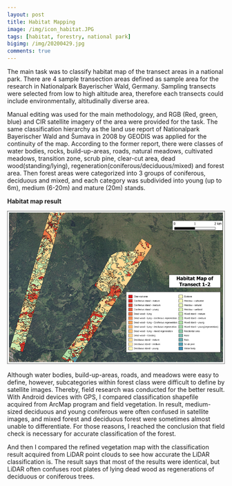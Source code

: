 ```yaml
---
layout: post
title: Habitat Mapping
image: /img/icon_habitat.JPG
tags: [habitat, forestry, national park]
bigimg: /img/20200429.jpg
comments: true
---
```

The main task was to classify habitat map of the transect areas in a national park. There are 4 sample transection areas defined as sample area for the research in Nationalpark Bayerischer Wald, Germany. Sampling transects were selected from low to high altitude area, therefore each transects could include environmentally, altitudinally diverse area.

Manual editing was used for the main methodology, and RGB (Red, green, blue) and CIR satellite imagery of the area were provided for the task.
The same classification hierarchy as the land use report of Nationalpark Bayerischer Wald and Šumava in 2008 by GEODIS was applied for the continuity of the map. According to the former report, there were classes of water bodies, rocks, build-up-areas, roads, natural meadows, cultivated meadows, transition zone, scrub pine, clear-cut area, dead wood(standing/lying), regeneration(coniferous/deciduous/mixed) and forest area. Then forest areas were categorized into 3 groups of coniferous, deciduous and mixed, and each category was subdivided into young (up to 6m), medium (6-20m) and mature (20m) stands.

**Habitat map result**

![june](/img/June.jpg)

Although water bodies, build-up-areas, roads, and meadows were easy to define, however, subcategories within forest class were difficult to define by satellite images. Thereby, field research was conducted for the better result. With Android devices with GPS, I compared classification shapefile acquired from ArcMap program and field vegetation. In result, medium-sized deciduous and young coniferous were often confused in satellite images, and mixed forest and deciduous forest were sometimes almost unable to differentiate. For those reasons, I reached the conclusion that field check is necessary for accurate classification of the forest.

And then I compared the refined vegetation map with the classification result acquired from LiDAR point clouds to see how accurate the LiDAR classification is. The result says that most of the results were identical, but LiDAR often confuses root plates of lying dead wood as regenerations of deciduous or coniferous trees.
